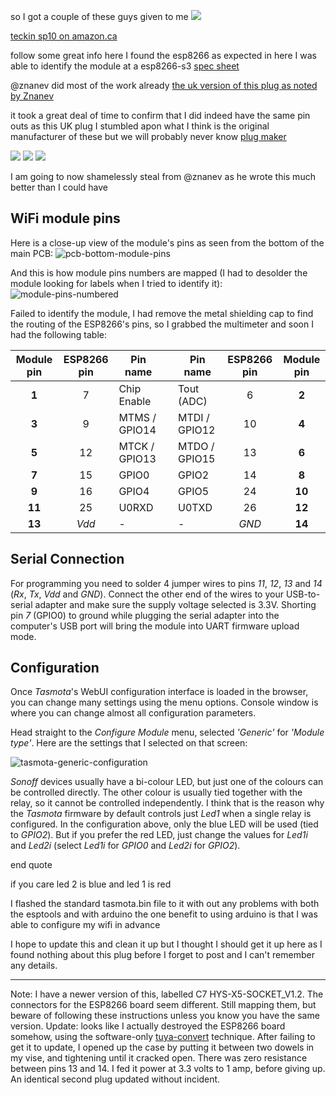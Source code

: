 so I got a couple of these guys given to me 
![](https://images-na.ssl-images-amazon.com/images/I/51mTgHIhufL._SL1001_.jpg)

[teckin sp10 on amazon.ca](https://www.amazon.ca/dp/B07FQMVW45/?coliid=IFFUFMWD4KEHL&colid=RXUNLV481TPQ&psc=0&ref_=lv_ov_lig_dp_it)

follow some great info here 
I found the esp8266 as expected in here I was able to identify the module at a esp8266-s3 
[spec sheet](https://fccid.io/2AKBPESP8266-S3/User-Manual/User-Manual-3594791.html)

@znanev did most of the work already 
[the uk version of this plug as noted by Znanev](devices/Hyleton-313-Smart-Plug)

it took a great deal of time to confirm that I did indeed have the same pin outs as this UK plug
I stumbled apon what I think is the original manufacturer of these but we will probably never know 
[plug maker](http://en.hysiry.com/)

![](http://www.bobcat.ca/stuff/PICS/sp10/20181124_172106.jpg)
![](http://www.bobcat.ca/stuff/PICS/sp10/20181125_003621.jpg)
![](http://www.bobcat.ca/stuff/PICS/sp10/20181124_192606.jpg)

I am going to now shamelessly steal from @znanev as he wrote this much better than I could have 

## WiFi module pins

Here is a close-up view of the module's pins as seen from the bottom of the main PCB:
![pcb-bottom-module-pins](https://znanev.github.io/images/hyleton-313/pcb-bottom-module-pins.jpg "module pins")

And this is how module pins numbers are mapped (I had to desolder the module looking for labels when I tried to identify it):
![module-pins-numbered](https://znanev.github.io/images/hyleton-313/module-pins-numbered.jpg "module pins")

Failed to identify the module, I had remove the metal shielding cap to find the routing of the ESP8266's pins, so I grabbed the multimeter and soon I had the following table:

|Module pin	|ESP8266 pin|Pin name		|| Pin name		|ESP8266 pin|Module pin|
|:---------:|:---------:|-------------|---|------------|:---------:|:--------:|
|**1**		|7		|Chip Enable		||Tout (ADC)	|6		|**2**		|
|**3**		|9			|MTMS / GPIO14	||MTDI / GPIO12	|10			|**4**		|
|**5**		|12			|MTCK / GPIO13	||MTDO / GPIO15	|13			|**6**		|
|**7**		|15			|GPIO0			||GPIO2			|14			|**8**		|
|**9**		|16			|GPIO4			||GPIO5			|24			|**10**		|
|**11**		|25			|U0RXD			||U0TXD			|26			|**12**		|
|**13**		|*Vdd*		|- 				||-				|*GND*		|**14**		|

## Serial Connection
For programming you need to solder 4 jumper wires to pins *11*, *12*, *13* and *14* (*Rx*, *Tx*, *Vdd* and *GND*). Connect the other end of the wires to your USB-to-serial adapter and make sure the supply voltage selected is 3.3V. Shorting pin *7* (GPIO0) to ground while plugging the serial adapter into the computer's USB port will bring the module into UART firmware upload mode. 

## Configuration

Once *Tasmota*'s WebUI configuration interface is loaded in the browser, you can change many settings using the menu options. Console window is where you can change almost all configuration parameters.

Head straight to the *Configure Module* menu, selected *'Generic'* for *'Module type'*. Here are the settings that I selected on that screen:

![tasmota-generic-configuration](https://znanev.github.io/images/hyleton-313/tasmota-generic-configuration.jpg "Tasmota Generic configuration")

*Sonoff* devices usually have a bi-colour LED, but just one of the colours can be controlled directly. The other colour is usually tied together with the relay, so it cannot be controlled independently. I think that is the reason why the *Tasmota* firmware by default controls just *Led1* when a single relay is configured. In the configuration above, only the blue LED will be used (tied to *GPIO2*). But if you prefer the red LED, just change the values for *Led1i* and *Led2i* (select *Led1i* for *GPIO0* and *Led2i* for *GPIO2*).

end quote 

if you care led 2 is blue and led 1 is red 

I flashed the standard tasmota.bin  file to it with out any problems with both the esptools and with arduino 
the one benefit to using arduino is that I was able to configure my wifi in advance

I hope to update this and clean it up but I thought I should get it up here as I found nothing about this plug before I forget to post and I can't remember any details.

***
Note: I have a newer version of this, labelled C7 HYS-X5-SOCKET_V1.2. The connectors for the ESP8266 board seem different. Still mapping them, but beware of following these instructions unless you know you have the same version. Update: looks like I actually destroyed the ESP8266 board somehow, using the software-only [tuya-convert](https://github.com/ct-Open-Source/tuya-convert) technique. After failing to get it to update, I opened up the case by putting it between two dowels in my vise, and tightening until it cracked open. There was zero resistance between pins 13 and 14. I fed it power at 3.3 volts to 1 amp, before giving up. An identical second plug updated without incident.

